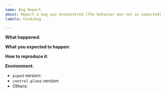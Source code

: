 ```yaml
---
name: Bug Report
about: Report a bug you encountered (The behavior was not as expected)
labels: kind/bug

---
```


**What happened**:

**What you expected to happen**:

**How to reproduce it**:

**Environment**:
- `piped` version:
- `control-plane` version:
- Others:
